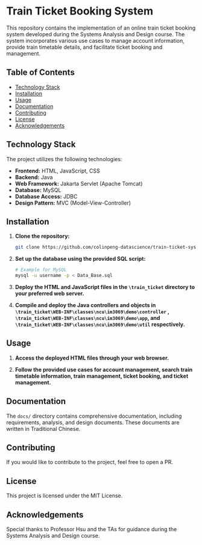 # Train Ticket Booking System

This repository contains the implementation of an online train ticket booking system developed during the Systems Analysis and Design course. The system incorporates various use cases to manage account information, provide train timetable details, and facilitate ticket booking and management.

## Table of Contents

- [Technology Stack](#technology-stack)
- [Installation](#installation)
- [Usage](#usage)
- [Documentation](#documentation)
- [Contributing](#contributing)
- [License](#license)
- [Acknowledgements](#acknowledgements)

## Technology Stack

The project utilizes the following technologies:

- **Frontend:** HTML, JavaScript, CSS
- **Backend:** Java
- **Web Framework:** Jakarta Servlet (Apache Tomcat)
- **Database:** MySQL
- **Database Access:** JDBC
- **Design Pattern:** MVC (Model-View-Controller)

## Installation

1. **Clone the repository:**

    ```bash
    git clone https://github.com/colinpeng-datascience/train-ticket-system.git
    ```

2. **Set up the database using the provided SQL script:**

    ```bash
    # Example for MySQL
    mysql -u username -p < Data_Base.sql
    ```

3. **Deploy the HTML and JavaScript files in the `\train_ticket` directory to your preferred web server.**

4. **Compile and deploy the Java controllers and objects in `\train_ticket\WEB-INF\classes\ncu\im3069\demo\controller` ,  `\train_ticket\WEB-INF\classes\ncu\im3069\demo\app`, and `\train_ticket\WEB-INF\classes\ncu\im3069\demo\util` respectively.**

## Usage

1. **Access the deployed HTML files through your web browser.**

2. **Follow the provided use cases for account management, search train timetable information, train management, ticket booking, and ticket management.**

## Documentation

The `docs/` directory contains comprehensive documentation, including requirements, analysis, and design documents. These documents are written in Traditional Chinese.

## Contributing

If you would like to contribute to the project, feel free to open a PR.

## License

This project is licensed under the MIT License.

## Acknowledgements

Special thanks to Professor Hsu and the TAs for guidance during the Systems Analysis and Design course.
